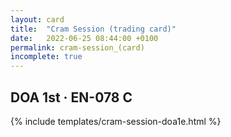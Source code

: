 ```yaml
---
layout: card
title:  "Cram Session (trading card)"
date:   2022-06-25 08:44:00 +0100
permalink: cram-session_(card)
incomplete: true
---
```


## DOA 1st &middot; EN-078 C

{% include templates/cram-session-doa1e.html %}
